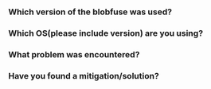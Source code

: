 ### Which version of the blobfuse was used?


### Which OS(please include version) are you using?


### What problem was encountered?


### Have you found a mitigation/solution?

